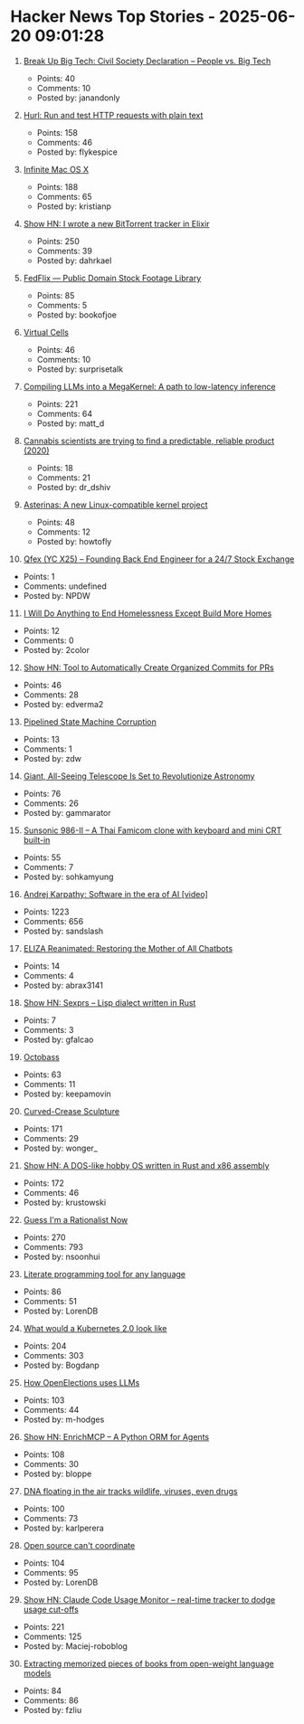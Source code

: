 # Hacker News Top Stories - 2025-06-20 09:01:28

1. [Break Up Big Tech: Civil Society Declaration – People vs. Big Tech](https://peoplevsbig.tech/break-up-big-tech-civil-society-declaration/)
   - Points: 40
   - Comments: 10
   - Posted by: janandonly

2. [Hurl: Run and test HTTP requests with plain text](https://github.com/Orange-OpenSource/hurl)
   - Points: 158
   - Comments: 46
   - Posted by: flykespice

3. [Infinite Mac OS X](https://blog.persistent.info/2025/03/infinite-mac-os-x.html)
   - Points: 188
   - Comments: 65
   - Posted by: kristianp

4. [Show HN: I wrote a new BitTorrent tracker in Elixir](https://github.com/Dahrkael/ExTracker)
   - Points: 250
   - Comments: 39
   - Posted by: dahrkael

5. [FedFlix — Public Domain Stock Footage Library](https://public.resource.org/ntis.gov/index.html)
   - Points: 85
   - Comments: 5
   - Posted by: bookofjoe

6. [Virtual Cells](https://udara.io/science/virtual-cells/)
   - Points: 46
   - Comments: 10
   - Posted by: surprisetalk

7. [Compiling LLMs into a MegaKernel: A path to low-latency inference](https://zhihaojia.medium.com/compiling-llms-into-a-megakernel-a-path-to-low-latency-inference-cf7840913c17)
   - Points: 221
   - Comments: 64
   - Posted by: matt_d

8. [Cannabis scientists are trying to find a predictable, reliable product (2020)](https://www.nytimes.com/2020/04/01/magazine/cannabis-science.html)
   - Points: 18
   - Comments: 21
   - Posted by: dr_dshiv

9. [Asterinas: A new Linux-compatible kernel project](https://lwn.net/SubscriberLink/1022920/ad60263cd13c8a13/)
   - Points: 48
   - Comments: 12
   - Posted by: howtofly

10. [Qfex (YC X25) – Founding Back End Engineer for a 24/7 Stock Exchange](https://www.ycombinator.com/companies/qfex/jobs/S7XSybx-founding-backend-engineer)
   - Points: 1
   - Comments: undefined
   - Posted by: NPDW

11. [I Will Do Anything to End Homelessness Except Build More Homes](https://www.mcsweeneys.net/articles/i-will-do-anything-to-end-homelessness-except-build-more-homes)
   - Points: 12
   - Comments: 0
   - Posted by: 2color

12. [Show HN: Tool to Automatically Create Organized Commits for PRs](https://github.com/edverma/git-smart-squash)
   - Points: 46
   - Comments: 28
   - Posted by: edverma2

13. [Pipelined State Machine Corruption](https://flak.tedunangst.com/post/pipelined-state-machine-corruption)
   - Points: 13
   - Comments: 1
   - Posted by: zdw

14. [Giant, All-Seeing Telescope Is Set to Revolutionize Astronomy](https://www.science.org/content/article/giant-all-seeing-telescope-set-revolutionize-astronomy)
   - Points: 76
   - Comments: 26
   - Posted by: gammarator

15. [Sunsonic 986-II – A Thai Famicom clone with keyboard and mini CRT built-in](https://mastodon.gamedev.place/@pikuma/114711138512697712)
   - Points: 55
   - Comments: 7
   - Posted by: sohkamyung

16. [Andrej Karpathy: Software in the era of AI [video]](https://www.youtube.com/watch?v=LCEmiRjPEtQ)
   - Points: 1223
   - Comments: 656
   - Posted by: sandslash

17. [ELIZA Reanimated: Restoring the Mother of All Chatbots](https://www.computer.org/csdl/magazine/an/2025/02/11030922/27sQDLuL7Uc)
   - Points: 14
   - Comments: 4
   - Posted by: abrax3141

18. [Show HN: Sexprs – Lisp dialect written in Rust](https://github.com/gabrielfalcao/sexprs)
   - Points: 7
   - Comments: 3
   - Posted by: gfalcao

19. [Octobass](https://www.atlasobscura.com/places/octobass)
   - Points: 63
   - Comments: 11
   - Posted by: keepamovin

20. [Curved-Crease Sculpture](https://erikdemaine.org/curved/)
   - Points: 171
   - Comments: 29
   - Posted by: wonger_

21. [Show HN: A DOS-like hobby OS written in Rust and x86 assembly](https://github.com/krustowski/rou2exOS)
   - Points: 172
   - Comments: 46
   - Posted by: krustowski

22. [Guess I'm a Rationalist Now](https://scottaaronson.blog/?p=8908)
   - Points: 270
   - Comments: 793
   - Posted by: nsoonhui

23. [Literate programming tool for any language](https://github.com/zyedidia/Literate)
   - Points: 86
   - Comments: 51
   - Posted by: LorenDB

24. [What would a Kubernetes 2.0 look like](https://matduggan.com/what-would-a-kubernetes-2-0-look-like/)
   - Points: 204
   - Comments: 303
   - Posted by: Bogdanp

25. [How OpenElections uses LLMs](https://thescoop.org/archives/2025/06/09/how-openelections-uses-llms/index.html)
   - Points: 103
   - Comments: 44
   - Posted by: m-hodges

26. [Show HN: EnrichMCP – A Python ORM for Agents](https://github.com/featureform/enrichmcp)
   - Points: 108
   - Comments: 30
   - Posted by: bloppe

27. [DNA floating in the air tracks wildlife, viruses, even drugs](https://www.sciencedaily.com/releases/2025/06/250603114822.htm)
   - Points: 100
   - Comments: 73
   - Posted by: karlperera

28. [Open source can't coordinate](https://matklad.github.io/2025/05/20/open-source-cant-coordinate.html)
   - Points: 104
   - Comments: 95
   - Posted by: LorenDB

29. [Show HN: Claude Code Usage Monitor – real-time tracker to dodge usage cut-offs](https://github.com/Maciek-roboblog/Claude-Code-Usage-Monitor)
   - Points: 221
   - Comments: 125
   - Posted by: Maciej-roboblog

30. [Extracting memorized pieces of books from open-weight language models](https://arxiv.org/abs/2505.12546)
   - Points: 84
   - Comments: 86
   - Posted by: fzliu

